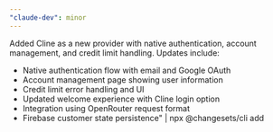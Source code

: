 ```yaml
---
"claude-dev": minor
---
```


Added Cline as a new provider with native authentication, account management, and credit limit handling. Updates include: 
- Native authentication flow with email and Google OAuth
- Account management page showing user information
- Credit limit error handling and UI
- Updated welcome experience with Cline login option
- Integration using OpenRouter request format
- Firebase customer state persistence" | npx @changesets/cli add
